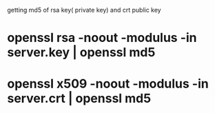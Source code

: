 getting md5 of rsa key( private key) and crt public key 
# openssl rsa -noout -modulus -in server.key | openssl md5
# openssl x509 -noout -modulus -in server.crt | openssl md5
